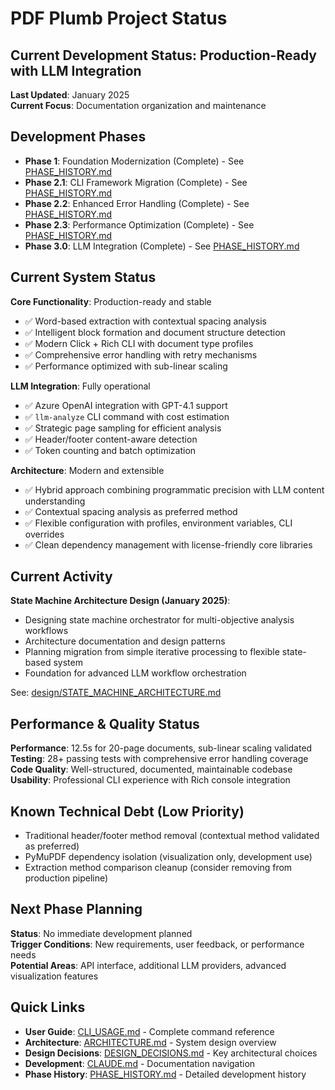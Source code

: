 # PDF Plumb Project Status

## Current Development Status: Production-Ready with LLM Integration

**Last Updated**: January 2025  
**Current Focus**: Documentation organization and maintenance

## Development Phases

- **Phase 1**: Foundation Modernization (Complete) - See [PHASE_HISTORY.md](PHASE_HISTORY.md#phase-1-foundation-modernization)
- **Phase 2.1**: CLI Framework Migration (Complete) - See [PHASE_HISTORY.md](PHASE_HISTORY.md#phase-21-cli-framework-migration)  
- **Phase 2.2**: Enhanced Error Handling (Complete) - See [PHASE_HISTORY.md](PHASE_HISTORY.md#phase-22-enhanced-error-handling)
- **Phase 2.3**: Performance Optimization (Complete) - See [PHASE_HISTORY.md](PHASE_HISTORY.md#phase-23-performance-optimization)
- **Phase 3.0**: LLM Integration (Complete) - See [PHASE_HISTORY.md](PHASE_HISTORY.md#phase-30-llm-integration)

## Current System Status

**Core Functionality**: Production-ready and stable
- ✅ Word-based extraction with contextual spacing analysis
- ✅ Intelligent block formation and document structure detection
- ✅ Modern Click + Rich CLI with document type profiles
- ✅ Comprehensive error handling with retry mechanisms
- ✅ Performance optimized with sub-linear scaling

**LLM Integration**: Fully operational
- ✅ Azure OpenAI integration with GPT-4.1 support
- ✅ `llm-analyze` CLI command with cost estimation
- ✅ Strategic page sampling for efficient analysis
- ✅ Header/footer content-aware detection
- ✅ Token counting and batch optimization

**Architecture**: Modern and extensible
- ✅ Hybrid approach combining programmatic precision with LLM content understanding
- ✅ Contextual spacing analysis as preferred method
- ✅ Flexible configuration with profiles, environment variables, CLI overrides
- ✅ Clean dependency management with license-friendly core libraries

## Current Activity

**State Machine Architecture Design (January 2025)**:
- Designing state machine orchestrator for multi-objective analysis workflows
- Architecture documentation and design patterns
- Planning migration from simple iterative processing to flexible state-based system
- Foundation for advanced LLM workflow orchestration

See: [design/STATE_MACHINE_ARCHITECTURE.md](design/STATE_MACHINE_ARCHITECTURE.md)

## Performance & Quality Status

**Performance**: 12.5s for 20-page documents, sub-linear scaling validated  
**Testing**: 28+ passing tests with comprehensive error handling coverage  
**Code Quality**: Well-structured, documented, maintainable codebase  
**Usability**: Professional CLI experience with Rich console integration

## Known Technical Debt (Low Priority)

- Traditional header/footer method removal (contextual method validated as preferred)
- PyMuPDF dependency isolation (visualization only, development use)
- Extraction method comparison cleanup (consider removing from production pipeline)

## Next Phase Planning

**Status**: No immediate development planned  
**Trigger Conditions**: New requirements, user feedback, or performance needs  
**Potential Areas**: API interface, additional LLM providers, advanced visualization features

## Quick Links

- **User Guide**: [CLI_USAGE.md](CLI_USAGE.md) - Complete command reference
- **Architecture**: [ARCHITECTURE.md](ARCHITECTURE.md) - System design overview
- **Design Decisions**: [DESIGN_DECISIONS.md](DESIGN_DECISIONS.md) - Key architectural choices
- **Development**: [CLAUDE.md](CLAUDE.md) - Documentation navigation
- **Phase History**: [PHASE_HISTORY.md](PHASE_HISTORY.md) - Detailed development history